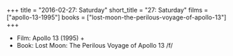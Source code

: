 +++
title = "2016-02-27: Saturday"
short_title = "27: Saturday"
films = ["apollo-13-1995"]
books = ["lost-moon-the-perilous-voyage-of-apollo-13"]
+++


* Film: Apollo 13 (1995) +
* Book: Lost Moon: The Perilous Voyage of Apollo 13 /f/
